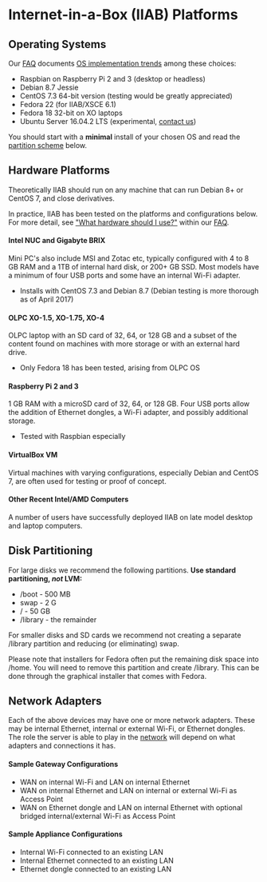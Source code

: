 # Internet-in-a-Box (IIAB) Platforms

## Operating Systems

Our [FAQ](http://FAQ.IIAB.IO) documents [OS implementation trends](http://wiki.laptop.org/go/XS_Community_Edition/FAQ#What_OS_should_I_use.3F) among these choices:

* Raspbian on Raspberry Pi 2 and 3 (desktop or headless)
* Debian 8.7 Jessie
* CentOS 7.3 64-bit version (testing would be greatly appreciated)
* Fedora 22 (for IIAB/XSCE 6.1)
* Fedora 18 32-bit on XO laptops
* Ubuntu Server 16.04.2 LTS (experimental, [contact us](http://wiki.laptop.org/go/XS_Community_Edition/FAQ#What_are_the_best_places_for_community_support.3F))

You should start with a **minimal** install of your chosen OS and read the [partition scheme](https://github.com/iiab/iiab/wiki/IIAB-Platforms#disk-partitioning) below.

## Hardware Platforms

Theoretically IIAB should run on any machine that can run Debian 8+ or CentOS 7, and close derivatives.

In practice, IIAB has been tested on the platforms and configurations below.  For more detail, see ["What hardware should I use?"](http://wiki.laptop.org/go/XS_Community_Edition/FAQ#What_hardware_should_I_use.3F) within our [FAQ](http://FAQ.IIAB.IO).

#### Intel NUC and Gigabyte BRIX

Mini PC's also include MSI and Zotac etc, typically configured with 4 to 8 GB RAM and a 1TB of internal hard disk, or 200+ GB SSD. Most models have a minimum of four USB ports and some have an internal Wi-Fi adapter.

- Installs with CentOS 7.3 and Debian 8.7 (Debian testing is more thorough as of April 2017)

#### OLPC XO-1.5, XO-1.75, XO-4

OLPC laptop with an SD card of 32, 64, or 128 GB and a subset of the content found on machines with more storage or with an external hard drive.

- Only Fedora 18 has been tested, arising from OLPC OS

#### Raspberry Pi 2 and 3

1 GB RAM with a microSD card of 32, 64, or 128 GB.  Four USB ports allow the addition of Ethernet dongles, a Wi-Fi adapter, and possibly additional storage.

- Tested with Raspbian especially

#### VirtualBox VM

Virtual machines with varying configurations, especially Debian and CentOS 7, are often used for testing or proof of concept.

#### Other Recent Intel/AMD Computers

A number of users have successfully deployed IIAB on late model desktop and laptop computers.

## Disk Partitioning

For large disks we recommend the following partitions. **Use standard partitioning, _not_ LVM:**
* /boot - 500 MB
* swap - 2 G
* / - 50 GB
* /library - the remainder

For smaller disks and SD cards we recommend not creating a separate /library partition and reducing (or eliminating) swap.

Please note that installers for Fedora often put the remaining disk space into /home.  You will need to remove this partition and create /library.  This can be done through the graphical installer that comes with Fedora.

## Network Adapters

Each of the above devices may have one or more network adapters.  These may be internal Ethernet, internal or external Wi-Fi, or Ethernet dongles.  The role the server is able to play in the [network](https://github.com/iiab/iiab/wiki/IIAB-Networking) will depend on what adapters and connections it has.

#### Sample Gateway Configurations

* WAN on internal Wi-Fi and LAN on internal Ethernet
* WAN on internal Ethernet and LAN on internal or external Wi-Fi as Access Point
* WAN on Ethernet dongle and LAN on internal Ethernet with optional bridged internal/external Wi-Fi as Access Point

#### Sample Appliance Configurations

* Internal Wi-Fi connected to an existing LAN
* Internal Ethernet connected to an existing LAN
* Ethernet dongle connected to an existing LAN